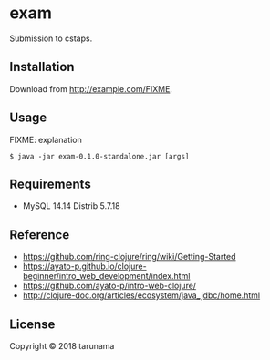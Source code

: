 # exam

Submission to cstaps.

## Installation

Download from http://example.com/FIXME.

## Usage

FIXME: explanation

    $ java -jar exam-0.1.0-standalone.jar [args]

## Requirements

* MySQL 14.14 Distrib 5.7.18

## Reference

* https://github.com/ring-clojure/ring/wiki/Getting-Started
* https://ayato-p.github.io/clojure-beginner/intro_web_development/index.html
* https://github.com/ayato-p/intro-web-clojure/
* http://clojure-doc.org/articles/ecosystem/java_jdbc/home.html

## License

Copyright © 2018 tarunama
